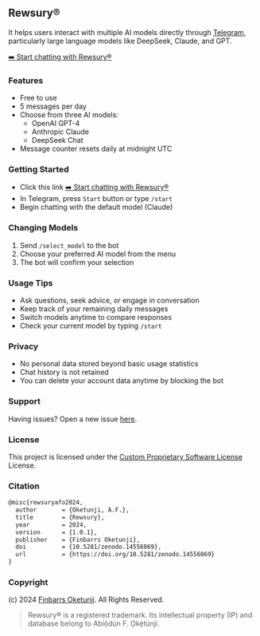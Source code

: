 ## Rewsury®

It helps users interact with multiple AI models directly through [Telegram](https://telegram.org/), particularly large language models like DeepSeek, Claude, and GPT.

[➡️ Start chatting with Rewsury®](https://t.me/rewsury_bot)

### Features

- Free to use
- 5 messages per day
- Choose from three AI models:
  - OpenAI GPT-4
  - Anthropic Claude
  - DeepSeek Chat
- Message counter resets daily at midnight UTC

### Getting Started

- Click this link [➡️ Start chatting with Rewsury®](https://t.me/rewsury_bot)
- In Telegram, press `Start` button or type `/start`
- Begin chatting with the default model (Claude)

### Changing Models

1. Send `/select_model` to the bot
2. Choose your preferred AI model from the menu
3. The bot will confirm your selection

### Usage Tips

- Ask questions, seek advice, or engage in conversation
- Keep track of your remaining daily messages
- Switch models anytime to compare responses
- Check your current model by typing `/start`

### Privacy

- No personal data stored beyond basic usage statistics
- Chat history is not retained
- You can delete your account data anytime by blocking the bot

### Support

Having issues? Open a new issue [here](https://github.com/0xnu/rewsury/issues).

### License

This project is licensed under the [Custom Proprietary Software License](LICENSE) License.

### Citation

```tex
@misc{rewsuryafo2024,
  author       = {Oketunji, A.F.},
  title        = {Rewsury},
  year         = 2024,
  version      = {1.0.1},
  publisher    = {Finbarrs Oketunji},
  doi          = {10.5281/zenodo.14556069},
  url          = {https://doi.org/10.5281/zenodo.14556069}
}
```

### Copyright

(c) 2024 [Finbarrs Oketunji](https://finbarrs.eu). All Rights Reserved.

> Rewsury® is a registered trademark. Its intellectual property (IP) and database belong to Abíọ̀dún F. Ọkẹ́túnjí.